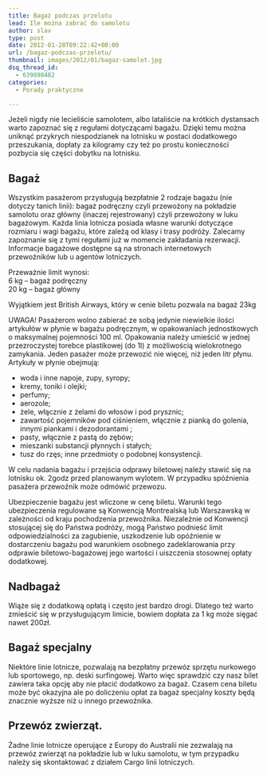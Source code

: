 ```yaml
---
title: Bagaż podczas przelotu
lead: Ile można zabrać do samolotu
author: slav
type: post
date: 2012-01-28T09:22:42+00:00
url: /bagaz-podczas-przelotu/
thumbnail: images/2012/01/bagaz-samolot.jpg
dsq_thread_id:
  - 639898482
categories:
  - Porady praktyczne

---
```

Jeżeli nigdy nie lecieliście samolotem, albo lataliście na krótkich dystansach warto zapoznać się z regułami dotyczącami bagażu. Dzięki temu można uniknąć przykrych niespodzianek na lotnisku w postaci dodatkowego przeszukania, dopłaty za kilogramy czy też po prostu konieczności pozbycia się części dobytku na lotnisku.

<!--more-->

## Bagaż

Wszystkim pasażerom przysługują bezpłatnie 2 rodzaje bagażu (nie dotyczy tanich linii): bagaż podręczny czyli przewożony na pokładzie samolotu oraz główny (inaczej rejestrowany) czyli przewożony w luku bagażowym. Każda linia lotnicza posiada własne warunki dotyczące rozmiaru i wagi bagażu, które zależą od klasy i trasy podróży. Zalecamy zapoznanie się z tymi regułami już w momencie zakładania rezerwacji. Informacje bagażowe dostępne są na stronach internetowych przewoźników lub u agentów lotniczych.

Przeważnie limit wynosi:  
6 kg – bagaż podręczny  
20 kg – bagaż główny

Wyjątkiem jest British Airways, który w cenie biletu pozwala na bagaż 23kg

UWAGA! Pasażerom wolno zabierać ze sobą jedynie niewielkie ilości artykułów w płynie w bagażu podręcznym, w opakowaniach jednostkowych o maksymalnej pojemności 100 ml. Opakowania należy umieścić w jednej przezroczystej torebce plastikowej (do 1l) z możliwością wielokrotnego zamykania. Jeden pasażer może przewozić nie więcej, niż jeden litr płynu.  
Artykuły w płynie obejmują:

  * woda i inne napoje, zupy, syropy;
  * kremy, toniki i olejki;
  * perfumy;
  * aerozole;
  * żele, włącznie z żelami do włosów i pod prysznic;
  * zawartość pojemników pod ciśnieniem, włącznie z pianką do golenia, innymi piankami i dezodorantami ;
  * pasty, włącznie z pastą do zębów;
  * mieszanki substancji płynnych i stałych;
  * tusz do rzęs; inne przedmioty o podobnej konsystencji.

W celu nadania bagażu i przejścia odprawy biletowej należy stawić się na lotnisku ok. 2godz przed planowanym wylotem. W przypadku spóźnienia pasażera przewoźnik może odmówić przewozu.

Ubezpieczenie bagażu jest wliczone w cenę biletu. Warunki tego ubezpieczenia regulowane są Konwencją Montrealską lub Warszawską w zależności od kraju pochodzenia przewoźnika. Niezależnie od Konwencji stosującej się do Państwa podróży, mogą Państwo podnieść limit odpowiedzialności za zagubienie, uszkodzenie lub opóźnienie w dostarczeniu bagażu pod warunkiem osobnego zadeklarowania przy odprawie biletowo-bagażowej jego wartości i uiszczenia stosownej opłaty dodatkowej.

## Nadbagaż

Wiąże się z dodatkową opłatą i często jest bardzo drogi. Dlatego też warto zmieścić się w przysługującym limicie, bowiem dopłata za 1 kg może sięgać nawet 200zł.

## Bagaż specjalny

Niektóre linie lotnicze, pozwalają na bezpłatny przewóz sprzętu nurkowego lub sportowego, np. deski surfingowej. Warto więc sprawdzić czy nasz bilet zawiera taka opcję aby nie płacić dodatkowo za bagaż. Czasem cena biletu może być okazyjna ale po doliczeniu opłat za bagaż specjalny koszty będą znacznie wyższe niż u innego przewoźnika.

## Przewóz zwierząt.

Żadne linie lotnicze operujące z Europy do Australii nie zezwalają na przewóz zwierząt na pokładzie lub w luku samolotu, w tym przypadku należy się skontaktować z działem Cargo linii lotniczych.